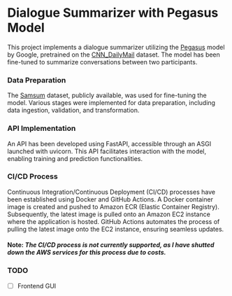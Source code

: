 # Dialogue Summarizer with Pegasus Model

This project implements a dialogue summarizer utilizing the [Pegasus](https://huggingface.co/google/pegasus-cnn_dailymail) model by Google, pretrained on the [CNN_DailyMail](https://huggingface.co/datasets/cnn_dailymail) dataset. The model has been fine-tuned to summarize conversations between two participants.

### Data Preparation

The [Samsum](https://huggingface.co/datasets/samsum) dataset, publicly available, was used for fine-tuning the model. Various stages were implemented for data preparation, including data ingestion, validation, and transformation.

### API Implementation

An API has been developed using FastAPI, accessible through an ASGI launched with uvicorn. This API facilitates interaction with the model, enabling training and prediction functionalities.

### CI/CD Process

Continuous Integration/Continuous Deployment (CI/CD) processes have been established using Docker and GitHub Actions. A Docker container image is created and pushed to Amazon ECR (Elastic Container Registry). Subsequently, the latest image is pulled onto an Amazon EC2 instance where the application is hosted. GitHub Actions automates the process of pulling the latest image onto the EC2 instance, ensuring seamless updates.

#### **Note:** _The CI/CD process is not currently supported, as I have shutted down the AWS services for this process due to costs._

### TODO
* [ ] Frontend GUI
